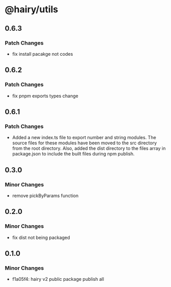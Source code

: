# @hairy/utils

## 0.6.3

### Patch Changes

- fix install pacakge not codes

## 0.6.2

### Patch Changes

- fix pnpm exports types change

## 0.6.1

### Patch Changes

- Added a new index.ts file to export number and string modules. The source files for these modules have been moved to the src directory from the root directory. Also, added the dist directory to the files array in package.json to include the built files during npm publish.

## 0.3.0

### Minor Changes

- remove pickByParams function

## 0.2.0

### Minor Changes

- fix dist not being packaged

## 0.1.0

### Minor Changes

- f1a05f4: hairy v2 public package publish all
